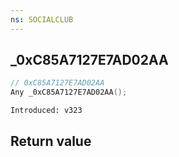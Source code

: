 ```yaml
---
ns: SOCIALCLUB
---
```

## _0xC85A7127E7AD02AA

```c
// 0xC85A7127E7AD02AA
Any _0xC85A7127E7AD02AA();
```

```
Introduced: v323
```


## Return value
